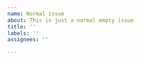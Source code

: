 ```yaml
---
name: Normal issue
about: This is just a normal empty issue
title: ''
labels: ''
assignees: ''

---
```



